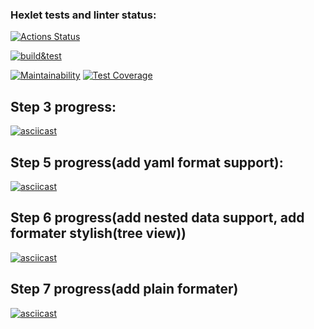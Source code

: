 ### Hexlet tests and linter status:
[![Actions Status](https://github.com/Noboribetsu/python-project-lvl2/workflows/hexlet-check/badge.svg)](https://github.com/Noboribetsu/python-project-lvl2/actions)

[![build&test](https://github.com/Noboribetsu/python-project-lvl2/actions/workflows/build&test.yml/badge.svg)](https://github.com/Noboribetsu/python-project-lvl2/actions/workflows/build&test.yml)

[![Maintainability](https://api.codeclimate.com/v1/badges/ca31f8d69abfb4353a82/maintainability)](https://codeclimate.com/github/Noboribetsu/python-project-lvl2/maintainability) [![Test Coverage](https://api.codeclimate.com/v1/badges/ca31f8d69abfb4353a82/test_coverage)](https://codeclimate.com/github/Noboribetsu/python-project-lvl2/test_coverage)

## Step 3 progress:
[![asciicast](https://asciinema.org/a/5ZkEvfFfOU9nlfDgjU8QoczYl.svg)](https://asciinema.org/a/5ZkEvfFfOU9nlfDgjU8QoczYl)

## Step 5 progress(add yaml format support):
[![asciicast](https://asciinema.org/a/ewyriF8csLUTxrn0uN1KQPoKy.svg)](https://asciinema.org/a/ewyriF8csLUTxrn0uN1KQPoKy)

## Step 6 progress(add nested data support, add formater stylish(tree view))
[![asciicast](https://asciinema.org/a/rPGuDnWdsaQZaXo52QR3Ebkj2.svg)](https://asciinema.org/a/rPGuDnWdsaQZaXo52QR3Ebkj2)

## Step 7 progress(add plain formater)
[![asciicast](https://asciinema.org/a/J303sMzaALtfSkUVY8QaciEtq.svg)](https://asciinema.org/a/J303sMzaALtfSkUVY8QaciEtq)
